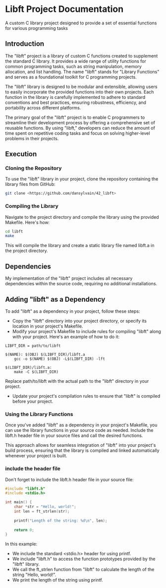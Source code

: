# Libft Project Documentation
A custom C library project designed to provide a set of essential functions for various programming tasks

## Introduction
The "libft" project is a library of custom C functions created to supplement the standard C library. It provides a wide range of utility functions for common programming tasks, such as string manipulation, memory allocation, and list handling. The name "libft" stands for "Library Functions" and serves as a foundational toolkit for C programming projects.

The "libft" library is designed to be modular and extensible, allowing users to easily incorporate the provided functions into their own projects. Each function in the library is carefully implemented to adhere to standard conventions and best practices, ensuring robustness, efficiency, and portability across different platforms.

The primary goal of the "libft" project is to enable C programmers to streamline their development process by offering a comprehensive set of reusable functions. By using "libft," developers can reduce the amount of time spent on repetitive coding tasks and focus on solving higher-level problems in their projects.

## Execution
### Cloning the Repository

To use the "libft" library in your project, clone the repository containing the library files from GitHub:

```bash
git clone <https://github.com/dansylvain/42_libft>
```
### Compiling the Library
Navigate to the project directory and compile the library using the provided Makefile. Here's how:
```bash
cd libft
make
```
This will compile the library and create a static library file named libft.a in the project directory.
## Dependencies

My implementation of the "libft" project includes all necessary dependencies within the source code, requiring no additional installations.

## Adding "libft" as a Dependency

To add "libft" as a dependency in your project, follow these steps:

* Copy the "libft" directory into your project directory, or specify its location in your project's Makefile.
* Modify your project's Makefile to include rules for compiling "libft" along with your project. Here's an example of how to do it:

```make
LIBFT_DIR = path/to/libft

$(NAME): $(OBJ) $(LIBFT_DIR)/libft.a
    gcc -o $(NAME) $(OBJ) -L$(LIBFT_DIR) -lft

$(LIBFT_DIR)/libft.a:
    make -C $(LIBFT_DIR)
```
Replace path/to/libft with the actual path to the "libft" directory in your project.
* Update your project's compilation rules to ensure that "libft" is compiled before your project.

### Using the Library Functions
Once you've added "libft" as a dependency in your project's Makefile, you can use the library functions in your source code as needed. Include the libft.h header file in your source files and call the desired functions.

This approach allows for seamless integration of "libft" into your project's build process, ensuring that the library is compiled and linked automatically whenever your project is built.
### include the header file
Don't forget to include the libft.h header file in your source file:
```c
#include "libft.h"
#include <stdio.h>

int main() {
    char *str = "Hello, world!";
    int len = ft_strlen(str);
    
    printf("Length of the string: %d\n", len);
    
    return 0;
}
```
In this example:

* We include the standard <stdio.h> header for using printf.
* We include "libft.h" to access the function prototypes provided by the "libft" library.
* We call the ft_strlen function from "libft" to calculate the length of the string "Hello, world!".
* We print the length of the string using printf.
